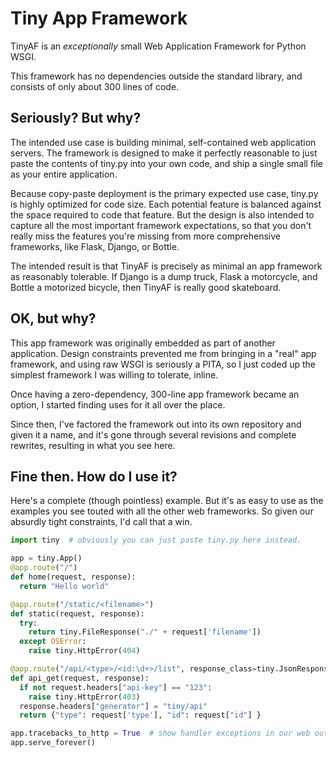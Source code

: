 # Tiny App Framework

TinyAF is an _exceptionally_ small Web Application Framework for Python WSGI.

This framework has no dependencies outside the standard library, and consists
of only about 300 lines of code.

## Seriously? But why?

The intended use case is building minimal, self-contained web application
servers. The framework is designed to make it perfectly reasonable to just
paste the contents of tiny.py into your own code, and ship a single small
file as your entire application.

Because copy-paste deployment is the primary expected use case, tiny.py
is highly optimized for code size. Each potential feature is balanced against
the space required to code that feature. But the design is also intended to
capture all the most important framework expectations, so that you don't
really miss the features you're missing from more comprehensive frameworks,
like Flask, Django, or Bottle.

The intended result is that TinyAF is precisely as minimal an app framework as
reasonably tolerable. If Django is a dump truck, Flask a motorcycle, and Bottle
a motorized bicycle, then TinyAF is really good skateboard.

## OK, but why?

This app framework was originally embedded as part of another application.
Design constraints prevented me from bringing in a "real" app framework, and
using raw WSGI is seriously a PITA, so I just coded up the simplest framework
I was willing to tolerate, inline.

Once having a zero-dependency, 300-line app framework became an option, I started
finding uses for it all over the place.

Since then, I've factored the framework out into its own repository and given it a
name, and it's gone through several revisions and complete rewrites, resulting in what
you see here.

## Fine then. How do I use it?

Here's a complete (though pointless) example. But it's as easy to use as the
examples you see touted with all the other web frameworks. So given our
absurdly tight constraints, I'd call that a win.

```python
import tiny  # obviously you can just paste tiny.py here instead.

app = tiny.App()
@app.route("/")
def home(request, response):
  return "Hello world"

@app.route("/static/<filename>")
def static(request, response):
  try:
    return tiny.FileResponse("./" + request['filename'])
  except OSError:
    raise tiny.HttpError(404)

@app.route("/api/<type>/<id:\d+>/list", response_class=tiny.JsonResponse)
def api_get(request, response):
  if not request.headers["api-key"] == "123":
    raise tiny.HttpError(403)
  response.headers["generator"] = "tiny/api"
  return {"type": request['type'], "id": request["id"] }

app.tracebacks_to_http = True  # show handler exceptions in our web output
app.serve_forever()
```